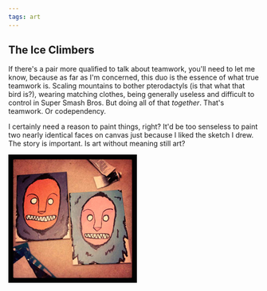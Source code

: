 ```yaml
---
tags: art
---
```


<article>
<h1>The Ice Climbers</h1>
<section>
<p>If there's a pair more qualified to talk about teamwork, you'll need to let me know, because as far as I'm concerned, this duo is the essence of what true teamwork is. Scaling mountains to bother pterodactyls (is that what that bird is?), wearing matching clothes, being generally useless and difficult to control in Super Smash Bros. But doing all of that <em>together</em>. That's teamwork. Or codependency.</p>
<p>I certainly need a reason to paint things, right? It'd be too senseless to paint two nearly identical faces on canvas just because I liked the sketch I drew. The story is important. Is art without meaning still art?</p></section>
<aside><a href="images/IceClimbers.jpg" class="luminous" title="The Ice Climbers"><img src="images/IceClimbers-thumb.jpg" width="258" height="258"></a></aside>
</article>

